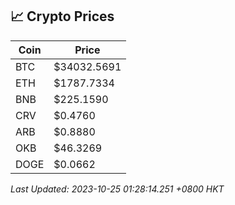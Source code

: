 ## 📈 Crypto Prices

| Coin | Price |
| ---- | ----- |
| BTC | $34032.5691 |
| ETH | $1787.7334 |
| BNB | $225.1590 |
| CRV | $0.4760 |
| ARB | $0.8880 |
| OKB | $46.3269 |
| DOGE | $0.0662 |

_Last Updated: 2023-10-25 01:28:14.251 +0800 HKT_